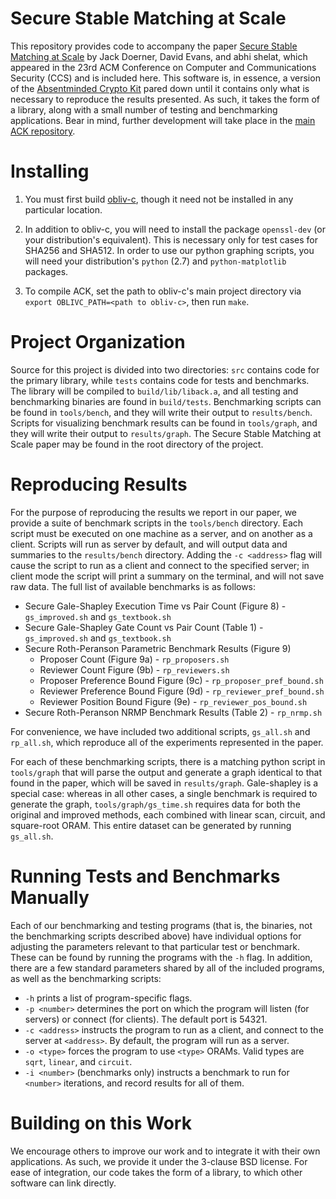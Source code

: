 Secure Stable Matching at Scale
=====

This repository provides code to accompany the paper [Secure Stable Matching at Scale](http://eprint.iacr.org/2016/861.pdf) by Jack Doerner, David Evans, and abhi shelat, which appeared in the 23rd ACM Conference on Computer and Communications Security (CCS) and is included here. This software is, in essence, a version of the [Absentminded Crypto Kit](https://bitbucket.org/jackdoerner/absentminded-crypto-kit) pared down until it contains only what is necessary to reproduce the results presented. As such, it takes the form of a library, along with a small number of testing and benchmarking applications. Bear in mind, further development will take place in the [main ACK repository](https://bitbucket.org/jackdoerner/absentminded-crypto-kit).


Installing
=====

1. You must first build [obliv-c](https://github.com/samee/obliv-c/), though it need not be installed in any particular location.

2. In addition to obliv-c, you will need to install the package `openssl-dev` (or your distribution's equivalent). This is necessary only for test cases for SHA256 and SHA512. In order to use our python graphing scripts, you will need your distribution's `python` (2.7) and `python-matplotlib` packages.

3. To compile ACK, set the path to obliv-c's main project directory via `export OBLIVC_PATH=<path to obliv-c>`, then run `make`.


Project Organization
=====

Source for this project is divided into two directories: `src` contains code for the primary library, while `tests` contains code for tests and benchmarks. The library will be compiled to `build/lib/liback.a`, and all testing and benchmarking binaries are found in `build/tests`. Benchmarking scripts can be found in `tools/bench`, and they will write their output to `results/bench`. Scripts for visualizing benchmark results can be found in `tools/graph`, and they will write their output to `results/graph`. The Secure Stable Matching at Scale paper may be found in the root directory of the project.


Reproducing Results
=====

For the purpose of reproducing the results we report in our paper, we provide a suite of benchmark scripts in the `tools/bench` directory. Each script must be executed on one machine as a server, and on another as a client. Scripts will run as server by default, and will output data and summaries to the `results/bench` directory. Adding the `-c <address>` flag will cause the script to run as a client and connect to the specified server; in client mode the script will print a summary on the terminal, and will not save raw data. The full list of available benchmarks is as follows:

* Secure Gale-Shapley Execution Time vs Pair Count (Figure 8) - `gs_improved.sh` and `gs_textbook.sh`
* Secure Gale-Shapley Gate Count vs Pair Count (Table 1) - `gs_improved.sh` and `gs_textbook.sh`
* Secure Roth-Peranson Parametric Benchmark Results (Figure 9)
	* Proposer Count (Figure 9a) - `rp_proposers.sh`
	* Reviewer Count Figure (9b) - `rp_reviewers.sh`
	* Proposer Preference Bound Figure (9c) - `rp_proposer_pref_bound.sh`
	* Reviewer Preference Bound Figure (9d) - `rp_reviewer_pref_bound.sh`
	* Reviewer Position Bound Figure (9e) - `rp_reviewer_pos_bound.sh`
* Secure Roth-Peranson NRMP Benchmark Results (Table 2) - `rp_nrmp.sh`

For convenience, we have included two additional scripts, `gs_all.sh` and `rp_all.sh`, which reproduce all of the experiments represented in the paper.

For each of these benchmarking scripts, there is a matching python script in `tools/graph` that will parse the output and generate a graph identical to that found in the paper, which will be saved in `results/graph`. Gale-shapley is a special case: whereas in all other cases, a single benchmark is required to generate the graph, `tools/graph/gs_time.sh` requires data for both the original and improved methods, each combined with linear scan, circuit, and square-root ORAM. This entire dataset can be generated by running `gs_all.sh`.


Running Tests and Benchmarks Manually
=====

Each of our benchmarking and testing programs (that is, the binaries, not the benchmarking scripts described above) have individual options for adjusting the parameters relevant to that particular test or benchmark. These can be found by running the programs with the `-h` flag. In addition, there are a few standard parameters shared by all of the included programs, as well as the benchmarking scripts:

* `-h` prints a list of program-specific flags.
* `-p <number>` determines the port on which the program will listen (for servers) or connect (for clients). The default port is 54321.
* `-c <address>` instructs the program to run as a client, and connect to the server at `<address>`. By default, the program will run as a server.
* `-o <type>` forces the program to use `<type>` ORAMs. Valid types are `sqrt`, `linear`, and `circuit`.
* `-i <number>` (benchmarks only) instructs a benchmark to run for `<number>` iterations, and record results for all of them.


Building on this Work
=====

We encourage others to improve our work and to integrate it with their own applications. As such, we provide it under the 3-clause BSD license. For ease of integration, our code takes the form of a library, to which other software can link directly.